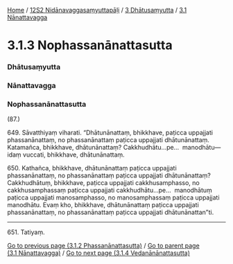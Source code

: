 
[Home](/) / [12S2 Nidānavaggasaṃyuttapāḷi](/tipitaka/12S2.md) / [3 Dhātusaṃyutta](/tipitaka/12S2/3.md) / [3.1 Nānattavagga](/tipitaka/12S2/3/3.1.md)

# 3.1.3 Nophassanānattasutta

### Dhātusaṃyutta

### Nānattavagga

### Nophassanānattasutta

(87.)

649\. Sāvatthiyaṃ viharati. “Dhātunānattaṃ, bhikkhave, paṭicca uppajjati phassanānattaṃ, no phassanānattaṃ paṭicca uppajjati dhātunānattaṃ. Katamañca, bhikkhave, dhātunānattaṃ? Cakkhudhātu…pe…  manodhātu—  idaṃ vuccati, bhikkhave, dhātunānattaṃ.

650\. Kathañca, bhikkhave, dhātunānattaṃ paṭicca uppajjati phassanānattaṃ, no phassanānattaṃ paṭicca uppajjati dhātunānattaṃ? Cakkhudhātuṃ, bhikkhave, paṭicca uppajjati cakkhusamphasso, no cakkhusamphassaṃ paṭicca uppajjati cakkhudhātu…pe…  manodhātuṃ paṭicca uppajjati manosamphasso, no manosamphassaṃ paṭicca uppajjati manodhātu. Evaṃ kho, bhikkhave, dhātunānattaṃ paṭicca uppajjati phassanānattaṃ, no phassanānattaṃ paṭicca uppajjati dhātunānattan”ti.

---

651\. Tatiyaṃ.



[Go to previous page (3.1.2 Phassanānattasutta)](/tipitaka/12S2/3/3.1/3.1.2.md) / [Go to parent page (3.1 Nānattavagga)](/tipitaka/12S2/3/3.1.md) / [Go to next page (3.1.4 Vedanānānattasutta)](/tipitaka/12S2/3/3.1/3.1.4.md)


